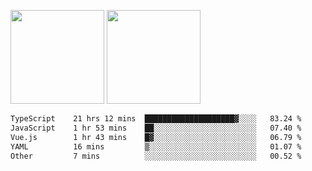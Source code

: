 <img src="https://github-readme-stats.vercel.app/api?username=Dream4ever&count_private=true&show_icons=true&theme=tokyonight" height="150" /> <img src="https://github-readme-stats.vercel.app/api/top-langs/?username=Dream4ever&count_private=true&show_icons=true&theme=tokyonight&langs_count=5&layout=compact" height="150" />

<!--START_SECTION:waka-->

```txt
TypeScript    21 hrs 12 mins  ████████████████████▓░░░░   83.24 %
JavaScript    1 hr 53 mins    ██░░░░░░░░░░░░░░░░░░░░░░░   07.40 %
Vue.js        1 hr 43 mins    █▓░░░░░░░░░░░░░░░░░░░░░░░   06.79 %
YAML          16 mins         ▒░░░░░░░░░░░░░░░░░░░░░░░░   01.07 %
Other         7 mins          ░░░░░░░░░░░░░░░░░░░░░░░░░   00.52 %
```

<!--END_SECTION:waka-->
